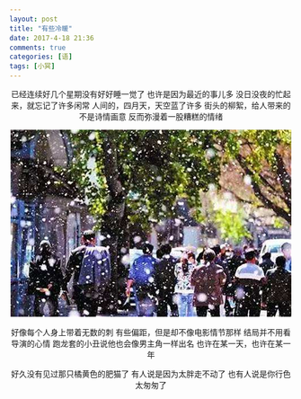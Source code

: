 ```yaml
---
layout: post
title: "有些冷暖"
date: 2017-4-18 21:36
comments: true
categories: [语]
tags: [小冥]
---
```

<!-- more -->
<center>
已经连续好几个星期没有好好睡一觉了
也许是因为最近的事儿多
没日没夜的忙起来，就忘记了许多闲常
人间的，四月天，天空蓝了许多
街头的柳絮，给人带来的不是诗情画意
反而弥漫着一股糟糕的情绪

![有些冷暖](some-cold-and-warm/diary.jpg)

好像每个人身上带着无数的刺
有些偏距，但是却不像电影情节那样
结局并不用看导演的心情
跑龙套的小丑说他也会像男主角一样出名
也许在某一天，也许在某一年

好久没有见过那只橘黄色的肥猫了
有人说是因为太胖走不动了
也有人说是你行色太匆匆了
</center>



